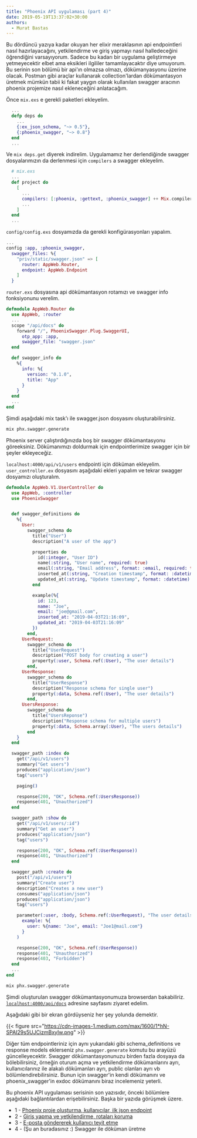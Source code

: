 ```yaml
---
title: "Phoenix API uygulaması (part 4)"
date: 2019-05-19T13:37:02+30:00
authors:
  - Murat Bastas
---
```


Bu dördüncü yazıya kadar okuyan her elixir meraklasının api endpointleri nasıl hazırlayacağını, yetkilendirme ve giriş yapmayı nasıl halledeceğini öğrendiğini varsayıyorum. Sadece bu kadarı bir uygulama geliştirmeye yetmeyecektir elbet ama eksikleri ilgililer tamamlayacaktır diye umuyorum. Bu serinin son bölümü bir api'ın olmazsa olmazı, dökümanyasyonu üzerine olacak. Postman gibi araçlar kullanarak collection'lardan dökümantasyon üretmek mümkün tabii ki fakat yaygın olarak kullanılan swagger aracının phoenix projemize nasıl ekleneceğini anlatacağım.

Önce `mix.exs` e gerekli paketleri ekleyelim.

```ex
  ...
  defp deps do
    ...
    {:ex_json_schema, "~> 0.5"},
    {:phoenix_swagger, "~> 0.8"}
  end
  ...
```

Ve `mix deps.get` diyerek indirelim. Uygulamamız her derlendiğinde swagger dosyalarımızın da derlenmesi için `compilers` a swagger ekleyelim.

```ex
  # mix.exs
  ...
  def project do
    [
      ...
      compilers: [:phoenix, :gettext, :phoenix_swagger] ++ Mix.compilers(),
      ...
    ]
  end
  ...
```

`config/config.exs` dosyamızda da gerekli konfigürasyonları yapalım.

```ex
...
config :app, :phoenix_swagger,
  swagger_files: %{
    "priv/static/swagger.json" => [
      router: AppWeb.Router,
      endpoint: AppWeb.Endpoint
    ]
  }
```

`router.exs` dosyasına api dökümantasyon rotamızı ve swagger info fonksiyonunu verelim.

```ex
defmodule AppWeb.Router do
  use AppWeb, :router
  ...
  scope "/api/docs" do
    forward "/", PhoenixSwagger.Plug.SwaggerUI,
      otp_app: :app,
      swagger_file: "swagger.json"
  end

  def swagger_info do
    %{
      info: %{
        version: "0.1.0",
        title: "App"
      }
    }
  end
  ...
end
```

Şimdi aşağıdaki mix task'ı ile swagger.json dosyasını oluşturabilirsiniz.

```zsh
mix phx.swagger.generate
```

Phoenix server çalıştırdığınızda boş bir swagger dökümantasyonu göreeksiniz. Dökümanımızı doldurmak için endpointlerimize swagger için bir şeyler ekleyeceğiz.

`localhost:4000/api/v1/users` endpointi için döküman ekleyelim. `user_controller.ex` dosyasını aşağıdaki ekleri yapalım ve tekrar swagger dosyamızı oluşturalım.

```ex
defmodule AppWeb.V1.UserController do
  use AppWeb, :controller
  use PhoenixSwagger


  def swagger_definitions do
    %{
      User:
        swagger_schema do
          title("User")
          description("A user of the app")

          properties do
            id(:integer, "User ID")
            name(:string, "User name", required: true)
            email(:string, "Email address", format: :email, required: true)
            inserted_at(:string, "Creation timestamp", format: :datetime)
            updated_at(:string, "Update timestamp", format: :datetime)
          end

          example(%{
            id: 123,
            name: "Joe",
            email: "joe@gmail.com",
            inserted_at: "2019-04-03T21:16:09",
            updated_at: "2019-04-03T21:16:09"
          })
        end,
      UserRequest:
        swagger_schema do
          title("UserRequest")
          description("POST body for creating a user")
          property(:user, Schema.ref(:User), "The user details")
        end,
      UserResponse:
        swagger_schema do
          title("UserResponse")
          description("Response schema for single user")
          property(:data, Schema.ref(:User), "The user details")
        end,
      UsersResponse:
        swagger_schema do
          title("UsersReponse")
          description("Response schema for multiple users")
          property(:data, Schema.array(:User), "The users details")
        end
    }
  end

  swagger_path :index do
    get("/api/v1/users")
    summary("Get users")
    produces("application/json")
    tag("users")

    paging()

    response(200, "OK", Schema.ref(:UsersResponse))
    response(401, "Unauthorized")
  end

  swagger_path :show do
    get("/api/v1/users/:id")
    summary("Get an user")
    produces("application/json")
    tag("users")

    response(200, "OK", Schema.ref(:UserResponse))
    response(401, "Unauthorized")
  end

  swagger_path :create do
    post("/api/v1/users")
    summary("Create user")
    description("Creates a new user")
    consumes("application/json")
    produces("application/json")
    tag("users")

    parameter(:user, :body, Schema.ref(:UserRequest), "The user details",
      example: %{
        user: %{name: "Joe", email: "Joe1@mail.com"}
      }
    )

    response(200, "OK", Schema.ref(:UserResponse))
    response(401, "Unauthorized")
    response(403, "Forbidden")
  end
  ...
end
```

```zsh
mix phx.swagger.generate
```

Şimdi oluşturulan swagger dökümantasyonumuza browserdan bakabiliriz. [`localhost:4000/api/docs`](http://localhost:4000/api/docs) adresine sayfasını ziyaret edelim.

Aşağıdaki gibi bir ekran gördüyseniz her şey yolunda demektir.

{{< figure src="https://cdn-images-1.medium.com/max/1600/1*hN-SPAI29s5UJCizmBxyIw.png" >}}

Diğer tüm endpointleriniz için aynı yukarıdaki gibi schema_definitions ve response models eklerseniz `phx.swagger.generate` komutu bu arayüzü güncelleyecektir. Swagger dökümantasyonunuzu birden fazla dosyaya da bölebilirsiniz, örneğin oturum açma ve yetkilendirme dökümanlarını ayrı, kullanıcılarınız ile alakalı dökümanları ayrı, public olanları ayrı vb bölümlendirebilirsiniz. Bunun için swagger'in kendi dökümanını ve phoenix_swagger'in exdoc dökümanını biraz incelemeniz yeterli.

Bu phoenix API uygulaması serisinin son yazısıdır, önceki bölümlere aşağıdaki bağlantılardan erişebilirsiniz. Başka bir yazıda görüşmek üzere.

- 1 - [Phoenix proje oluşturma, kullanıcılar, ilk json endpoint](/2019/04/13/phoenix-api-uygulamas%C4%B1-part-1/)
- 2 - [Giriş yapma ve yetkilendirme, rotaları koruma](/2019/04/14/phoenix-api-uygulaması-part-2/)
- 3 - [E-posta göndererek kullanıcı teyit etme](/2019/05/12/phoenix-api-uygulamas%C4%B1-part-3/)
- 4 - (Şu an buradasınız :) Swagger ile döküman üretme
